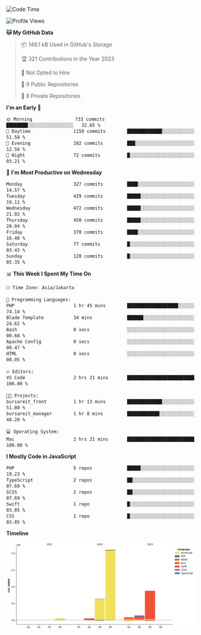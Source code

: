 <!--START_SECTION:waka-->
![Code Time](http://img.shields.io/badge/Code%20Time-199%20hrs%206%20mins-blue)

![Profile Views](http://img.shields.io/badge/Profile%20Views-0-blue)

**🐱 My GitHub Data** 

> 📦 146.1 kB Used in GitHub's Storage 
 > 
> 🏆 321 Contributions in the Year 2023
 > 
> 🚫 Not Opted to Hire
 > 
> 📜 9 Public Repositories 
 > 
> 🔑 8 Private Repositories 
 > 
**I'm an Early 🐤** 

```text
🌞 Morning                733 commits         ████████░░░░░░░░░░░░░░░░░   32.65 % 
🌆 Daytime                1158 commits        █████████████░░░░░░░░░░░░   51.58 % 
🌃 Evening                282 commits         ███░░░░░░░░░░░░░░░░░░░░░░   12.56 % 
🌙 Night                  72 commits          █░░░░░░░░░░░░░░░░░░░░░░░░   03.21 % 
```
📅 **I'm Most Productive on Wednesday** 

```text
Monday                   327 commits         ████░░░░░░░░░░░░░░░░░░░░░   14.57 % 
Tuesday                  429 commits         █████░░░░░░░░░░░░░░░░░░░░   19.11 % 
Wednesday                472 commits         █████░░░░░░░░░░░░░░░░░░░░   21.02 % 
Thursday                 450 commits         █████░░░░░░░░░░░░░░░░░░░░   20.04 % 
Friday                   370 commits         ████░░░░░░░░░░░░░░░░░░░░░   16.48 % 
Saturday                 77 commits          █░░░░░░░░░░░░░░░░░░░░░░░░   03.43 % 
Sunday                   120 commits         █░░░░░░░░░░░░░░░░░░░░░░░░   05.35 % 
```


📊 **This Week I Spent My Time On** 

```text
🕑︎ Time Zone: Asia/Jakarta

💬 Programming Languages: 
PHP                      1 hr 45 mins        ███████████████████░░░░░░   74.14 % 
Blade Template           34 mins             ██████░░░░░░░░░░░░░░░░░░░   24.62 % 
Bash                     0 secs              ░░░░░░░░░░░░░░░░░░░░░░░░░   00.68 % 
Apache Config            0 secs              ░░░░░░░░░░░░░░░░░░░░░░░░░   00.47 % 
HTML                     0 secs              ░░░░░░░░░░░░░░░░░░░░░░░░░   00.05 % 

🔥 Editors: 
VS Code                  2 hrs 21 mins       █████████████████████████   100.00 % 

🐱‍💻 Projects: 
bursareit_front          1 hr 13 mins        █████████████░░░░░░░░░░░░   51.80 % 
bursareit_manager        1 hr 8 mins         ████████████░░░░░░░░░░░░░   48.20 % 

💻 Operating System: 
Mac                      2 hrs 21 mins       █████████████████████████   100.00 % 
```

**I Mostly Code in JavaScript** 

```text
PHP                      5 repos             █████░░░░░░░░░░░░░░░░░░░░   19.23 % 
TypeScript               2 repos             ██░░░░░░░░░░░░░░░░░░░░░░░   07.69 % 
SCSS                     2 repos             ██░░░░░░░░░░░░░░░░░░░░░░░   07.69 % 
Swift                    1 repo              █░░░░░░░░░░░░░░░░░░░░░░░░   03.85 % 
CSS                      1 repo              █░░░░░░░░░░░░░░░░░░░░░░░░   03.85 % 
```



**Timeline**

![Lines of Code chart](https://raw.githubusercontent.com/brstreet2/brstreet2/main/assets/bar_graph.png)


<!--END_SECTION:waka-->
